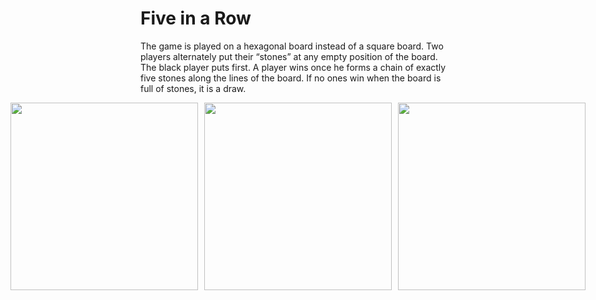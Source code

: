 # Five in a Row
The game is played on a hexagonal board instead of a square board. Two players alternately put their “stones” at any empty position of the board. The black player puts first. A player wins once he forms a chain of exactly five stones along the lines of the board. If no ones win when the board is full of stones, it is a draw.

<div style="display: flex; flex-direction: row; justify-content: center;">
  <div style="margin-right: 10px;">
    <img src="https://zwanah.github.io/images/project0_1.png" width="300" />
  </div>
  <div style="margin-right: 10px;">
    <img src="https://zwanah.github.io/images/project0_2.png" width="300" />
  </div>
  <div>
    <img src="https://zwanah.github.io/images/project0_3.png" width="300" />
  </div>
</div>
